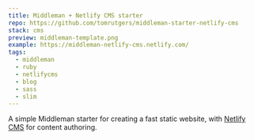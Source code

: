 ```yaml
---
title: Middleman + Netlify CMS starter
repo: https://github.com/tomrutgers/middleman-starter-netlify-cms
stack: cms
preview: middleman-template.png
example: https://middleman-netlify-cms.netlify.com/
tags:
  - middleman
  - ruby
  - netlifycms
  - blog
  - sass
  - slim
---
```


A simple Middleman starter for creating a fast static website, with [Netlify CMS](https://www.netlifycms.org) for content authoring.